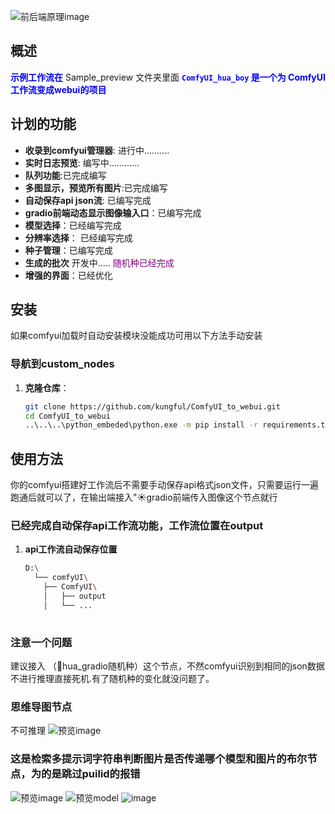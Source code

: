 
![前后端原理image](https://github.com/kungful/ComfyUI_to_webui/blob/f3b459882f6f9961559f166f21719d662a575584/Sample_preview/%E5%89%8D%E5%90%8E%E7%AB%AF%E5%AF%B9%E6%8E%A5%E5%8E%9F%E7%90%862.png)

## 概述
<span style="color:blue;">**示例工作流在**</span> Sample_preview 文件夹里面
<span style="color:blue;">**`ComfyUI_hua_boy` 是一个为 ComfyUI工作流变成webui的项目**</span>

## 计划的功能
- **收录到comfyui管理器**: 进行中..........
- **实时日志预览**: 编写中............
- **队列功能**:已完成编写
- **多图显示，预览所有图片**:已完成编写
- **自动保存api json流**: 已编写完成
- **gradio前端动态显示图像输入口**：已编写完成
- **模型选择**：已经编写完成
- **分辨率选择**： 已经编写完成
- **种子管理**：已编写完成
- **生成的批次** 开发中.....
  <span style="color:purple;">随机种已经完成</span>
- **增强的界面**：已经优化

## 安装
如果comfyui加载时自动安装模块没能成功可用以下方法手动安装
### 导航到custom_nodes
1. **克隆仓库**：
   ```bash
   git clone https://github.com/kungful/ComfyUI_to_webui.git
   cd ComfyUI_to_webui
   ..\..\..\python_embeded\python.exe -m pip install -r requirements.txt
## 使用方法
你的comfyui搭建好工作流后不需要手动保存api格式json文件，只需要运行一遍跑通后就可以了，在输出端接入"☀️gradio前端传入图像这个节点就行

### 已经完成自动保存api工作流功能，工作流位置在output
1. **api工作流自动保存位置**
   ```bash
   D:\
     └── comfyUI\
       ├── ComfyUI\
       │   ├── output
       │   └── ...
     
### 注意一个问题
建议接入 （🧙hua_gradio随机种）这个节点，不然comfyui识别到相同的json数据不进行推理直接死机.有了随机种的变化就没问题了。

### 思维导图节点
不可推理
![预览image](https://github.com/kungful/ComfyUI_to_webui/blob/4af4203a114cef054bf31287f1f191fa8b0f5742/Sample_preview/6b8564af2dbb2b75185f0bcc7cf5cd5.png)

### 这是检索多提示词字符串判断图片是否传递哪个模型和图片的布尔节点，为的是跳过puilid的报错
![预览image](https://github.com/kungful/ComfyUI_to_webui/blob/4af4203a114cef054bf31287f1f191fa8b0f5742/Sample_preview/image.png)
![预览model](https://github.com/kungful/ComfyUI_to_webui/blob/4af4203a114cef054bf31287f1f191fa8b0f5742/Sample_preview/model.png)
![image](https://github.com/user-attachments/assets/85867dab-ded0-46f3-b0f7-a1e3e0843600)
